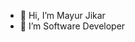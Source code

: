 - 👋 Hi, I’m Mayur Jikar 
- 👀 I’m Software Developer
<!---
mayur7771/mayur7771 is a ✨ special ✨ repository because its `README.md` (this file) appears on your GitHub profile.
You can click the Preview link to take a look at your changes.
--->
